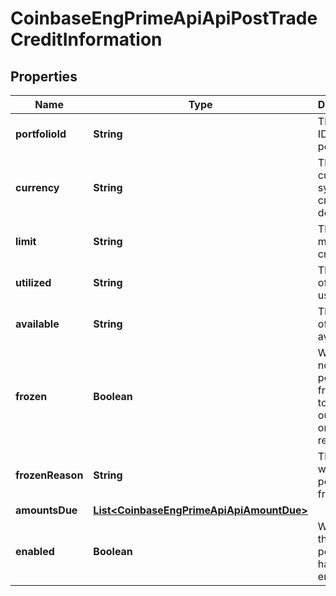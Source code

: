 
# CoinbaseEngPrimeApiApiPostTradeCreditInformation

## Properties
Name | Type | Description | Notes
------------ | ------------- | ------------- | -------------
**portfolioId** | **String** | The unique ID of the portfolio |  [optional]
**currency** | **String** | The currency symbol credit is denoted in |  [optional]
**limit** | **String** | The maximum credit limit |  [optional]
**utilized** | **String** | The amount of credit used |  [optional]
**available** | **String** | The amount of credit available |  [optional]
**frozen** | **Boolean** | Whether or not a portfolio is frozen due to balance outstanding or other reason |  [optional]
**frozenReason** | **String** | The reason why the portfolio is frozen |  [optional]
**amountsDue** | [**List&lt;CoinbaseEngPrimeApiApiAmountDue&gt;**](CoinbaseEngPrimeApiApiAmountDue.md) |  |  [optional]
**enabled** | **Boolean** | Whether the portfolio has credit enabled |  [optional]



